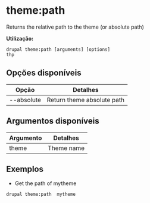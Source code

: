 # theme:path
Returns the relative path to the theme (or absolute path)

**Utilização:**
```
drupal theme:path [arguments] [options]
thp
```

## Opções disponíveis
Opção | Detalhes
-------|-------------
--absolute | Return theme absolute path

## Argumentos disponíveis
Argumento | Detalhes
---------|-------------
theme | Theme name

## Exemplos
* Get the path of mytheme
```
drupal theme:path  mytheme
```
